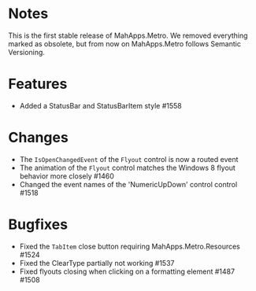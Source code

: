 # Notes

This is the first stable release of MahApps.Metro. We removed everything marked as obsolete, 
but from now on MahApps.Metro follows Semantic Versioning.

# Features

- Added a StatusBar and StatusBarItem style #1558

# Changes

- The `IsOpenChangedEvent` of the `Flyout` control is now a routed event
- The animation of the `Flyout` control matches the Windows 8 flyout behavior more closely #1460
- Changed the event names of the 'NumericUpDown' control control #1518

# Bugfixes
- Fixed the `TabItem` close button requiring MahApps.Metro.Resources #1524
- Fixed the ClearType partially not working #1537
- Fixed flyouts closing when clicking on a formatting element #1487 #1508
